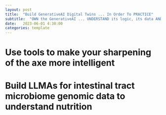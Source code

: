 ```yaml
---
layout: post
title:  "Build GenerativeAI Digital Twins ... In Order To PRACTICE"
subtitle:  "OWN the GenerativeAI ... UNDERSTAND its logic, its data AND its output"
date:   2023-06-01 4:30:00
categories: template
---
```



# Use tools to make your sharpening of the axe more intelligent

# Build LLMAs for intestinal tract microbiome genomic data to understand nutrition